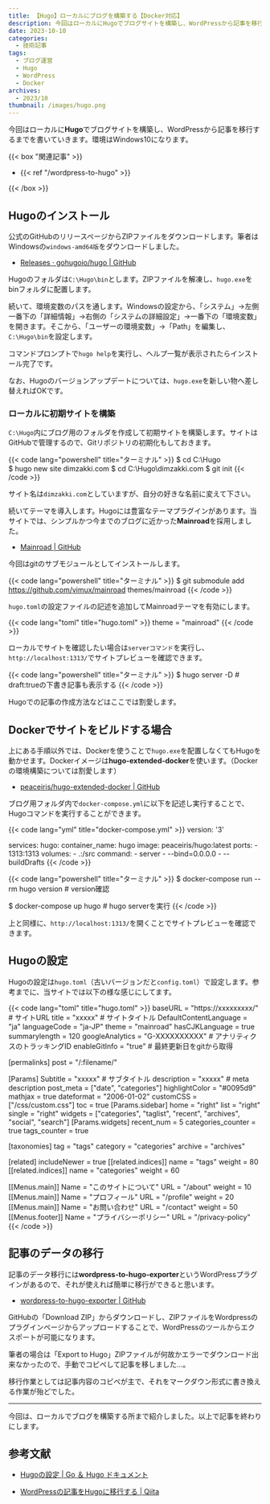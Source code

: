 ```yaml
---
title: 【Hugo】ローカルにブログを構築する【Docker対応】
description: 今回はローカルにHugoでブログサイトを構築し、WordPressから記事を移行するまでの流れを書いていきます。
date: 2023-10-10
categories: 
  - 技術記事
tags: 
  - ブログ運営
  - Hugo
  - WordPress
  - Docker
archives: 
  - 2023/10
thumbnail: /images/hugo.png
---
```


今回はローカルに**Hugo**でブログサイトを構築し、WordPressから記事を移行するまでを書いていきます。環境はWindows10になります。

{{< box "関連記事" >}}
<ul>
<li>{{< ref "/wordpress-to-hugo" >}}</li>
</ul>
{{< /box >}}

## Hugoのインストール

公式のGitHubのリリースページからZIPファイルをダウンロードします。筆者はWindowsの`windows-amd64版`をダウンロードしました。

* [Releases · gohugoio/hugo | GitHub](https://github.com/gohugoio/hugo/releases)

Hugoのフォルダは`C:\Hugo\bin`とします。ZIPファイルを解凍し、`hugo.exe`をbinフォルダに配置します。

続いて、環境変数のパスを通します。Windowsの設定から、「システム」→左側一番下の「詳細情報」→右側の「システムの詳細設定」→一番下の「環境変数」を開きます。そこから、「ユーザーの環境変数」→「Path」を編集し、`C:\Hugo\bin`を設定します。

コマンドプロンプトで`hugo help`を実行し、ヘルプ一覧が表示されたらインストール完了です。

なお、Hugoのバージョンアップデートについては、`hugo.exe`を新しい物へ差し替えればOKです。

### ローカルに初期サイトを構築

`C:\Hugo`内にブログ用のフォルダを作成して初期サイトを構築します。サイトはGitHubで管理するので、Gitリポジトリの初期化もしておきます。

{{< code lang="powershell" title="ターミナル" >}}
$ cd C:\Hugo\
$ hugo new site dimzakki.com
$ cd C:\Hugo\dimzakki.com
$ git init
{{< /code >}}

サイト名は`dimzakki.com`としていますが、自分の好きな名前に変えて下さい。

続いてテーマを導入します。Hugoには豊富なテーマプラグインがあります。当サイトでは、シンプルかつ今までのブログに近かった**Mainroad**を採用しました。

* [Mainroad | GitHub](https://github.com/vimux/mainroad)

今回はgitのサブモジュールとしてインストールします。

{{< code lang="powershell" title="ターミナル" >}}
$ git submodule add https://github.com/vimux/mainroad themes/mainroad
{{< /code >}}

`hugo.toml`の設定ファイルの記述を追加してMainroadテーマを有効にします。

{{< code lang="toml" title="hugo.toml" >}}
theme = "mainroad"
{{< /code >}}

ローカルでサイトを確認したい場合は`serverコマンド`を実行し、`http://localhost:1313/`でサイトプレビューを確認できます。

{{< code lang="powershell" title="ターミナル" >}}
$ hugo server -D # draft:trueの下書き記事も表示する
{{< /code >}}

Hugoでの記事の作成方法などはここでは割愛します。

## Dockerでサイトをビルドする場合

上にある手順以外では、Dockerを使うことで`hugo.exe`を配置しなくてもHugoを動かせます。Dockerイメージは**hugo-extended-docker**を使います。（Dockerの環境構築については割愛します）

* [peaceiris/hugo-extended-docker | GitHub](https://github.com/peaceiris/hugo-extended-docker)

ブログ用フォルダ内で`docker-compose.yml`に以下を記述し実行することで、Hugoコマンドを実行することができます。

{{< code lang="yml" title="docker-compose.yml" >}}
version: '3'

services:
  hugo:
    container_name: hugo
    image: peaceiris/hugo:latest
    ports:
      - 1313:1313
    volumes:
      - .:/src
    command:
      - server
      - --bind=0.0.0.0
      - --buildDrafts
{{< /code >}}

{{< code lang="powershell" title="ターミナル" >}}
$ docker-compose run --rm hugo version # version確認

$ docker-compose up hugo # hugo serverを実行
{{< /code >}}

上と同様に、`http://localhost:1313/`を開くことでサイトプレビューを確認できます。

## Hugoの設定

Hugoの設定は`hugo.toml`（古いバージョンだと`config.toml`）で設定します。参考までに、当サイトでは以下の様な感じにしてます。

{{< code lang="toml" title="hugo.toml" >}}
baseURL = "https://xxxxxxxxx/" # サイトURL
title = "xxxxx" # サイトタイトル
DefaultContentLanguage = "ja"
languageCode = "ja-JP"
theme = "mainroad"
hasCJKLanguage = true
summarylength = 120
googleAnalytics = "G-XXXXXXXXXX" # アナリティクスのトラッキングID
enableGitInfo = "true" # 最終更新日をgitから取得

[permalinks]
  post = "/:filename/"

[Params]
  Subtitle = "xxxxx" # サブタイトル
  description = "xxxxx" # meta description
  post_meta = ["date", "categories"]
  highlightColor = "#0095d9"
  mathjax = true
  dateformat = "2006-01-02"
  customCSS = ["/css/custom.css"]
  toc = true
[Params.sidebar]
  home = "right"
  list = "right"
  single = "right"
  widgets = ["categories", "taglist", "recent", "archives", "social", "search"]
[Params.widgets]
  recent_num = 5
  categories_counter = true
  tags_counter = true
  
[taxonomies]
  tag = "tags"
  category = "categories"
  archive = "archives"

[related]
  includeNewer = true
[[related.indices]]
  name = "tags"
  weight = 80
[[related.indices]]
  name = "categories"
  weight = 60

[[Menus.main]]
  Name = "このサイトについて"
  URL = "/about"
  weight = 10
[[Menus.main]]
  Name = "プロフィール"
  URL = "/profile"
  weight = 20
[[Menus.main]]
  Name = "お問い合わせ"
  URL = "/contact"
  weight = 50
[[Menus.footer]]
  Name = "プライバシーポリシー"
  URL = "/privacy-policy"
{{< /code >}}

## 記事のデータの移行

記事のデータ移行には**wordpress-to-hugo-exporter**というWordPressプラグインがあるので、それが使えれば簡単に移行ができると思います。

* [wordpress-to-hugo-exporter | GitHub](https://github.com/SchumacherFM/wordpress-to-hugo-exporter)

GitHubの「Download ZIP」からダウンロードし、ZIPファイルをWordpressのプラグインページからアップロードすることで、WordPressのツールからエクスポートが可能になります。

筆者の場合は「Export to Hugo」ZIPファイルが何故かエラーでダウンロード出来なかったので、手動でコピペして記事を移しました…。

移行作業としては記事内容のコピペが主で、それをマークダウン形式に書き換える作業が殆どでした。

* * *

今回は、ローカルでブログを構築する所まで紹介しました。以上で記事を終わりにします。

## 参考文献

* [Hugoの設定 | Go ＆ Hugo ドキュメント](https://juggernautjp.info/getting-started/configuration/)

* [WordPressの記事をHugoに移行する | Qiita](https://qiita.com/Tebasaki314/items/ec50bbbcc4a76a95c5cf)